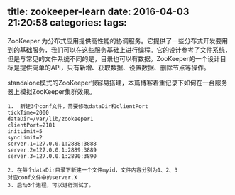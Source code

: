 title: zookeeper-learn
date: 2016-04-03 21:20:58
categories:
tags:
---
ZooKeeper 为分布式应用提供高性能的协调服务。它提供了一些分布式开发要用到的基础服务，我们可以在这些服务基础上进行编程。它的设计参考了文件系统，但是与常见的文件系统不同的是，目录也可以有数据。ZooKeeper的一个设计目标是提供简单的API，只有新增、获取数据、设置数据、删除节点等操作。

standalone模式的ZooKeeper很容易搭建，本篇博客着重记录下如何在一台服务器上模拟ZooKeeper集群效果。

	1.  新建3个conf文件，需要修改dataDir和clientPort
	tickTime=2000
	dataDir=/var/lib/zookeeper1
	clientPort=2181
	initLimit=5
	syncLimit=2
	server.1=127.0.0.1:2888:3888
	server.2=127.0.0.1:2889:3889
	server.3=127.0.0.1:2890:3890

	2. 在每个dataDir目录下新建一个文件myid，文件内容分别为1、2、3
	对应conf文件中的server.X
	3. 启动3个进程，可以进行测试了。